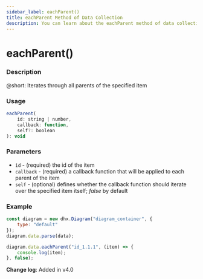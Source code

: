 ```yaml
---
sidebar_label: eachParent()
title: eachParent Method of Data Collection
description: You can learn about the eachParent method of data collection in the documentation of the DHTMLX JavaScript Diagram library. Browse developer guides and API reference, try out code examples and live demos, and download a free 30-day evaluation version of DHTMLX Diagram.
---
```


# eachParent()

### Description

@short: Iterates through all parents of the specified item

### Usage

~~~js
eachParent(
    id: string | number, 
    callback: function, 
    self?: boolean
): void
~~~

### Parameters

- `id` - (required) the id of the item
- `callback` - (required) a callback function that will be applied to each parent of the item
- `self` - (optional) defines whether the callback function should iterate over the specified item itself; *false* by default

### Example

~~~jsx {6-8}
const diagram = new dhx.Diagram("diagram_container", {
    type: "default"
});
diagram.data.parse(data);

diagram.data.eachParent("id_1.1.1", (item) => {
    console.log(item);
}, false);
~~~

**Change log**: Added in v4.0
